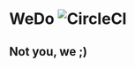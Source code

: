 # WeDo ![CircleCI](https://circleci.com/gh/alepacheco/WeDo.svg?style=svg&circle-token=0432ae6dc8c33ececcdae3a3c740f94d3738485d)

## Not you, we ;)
